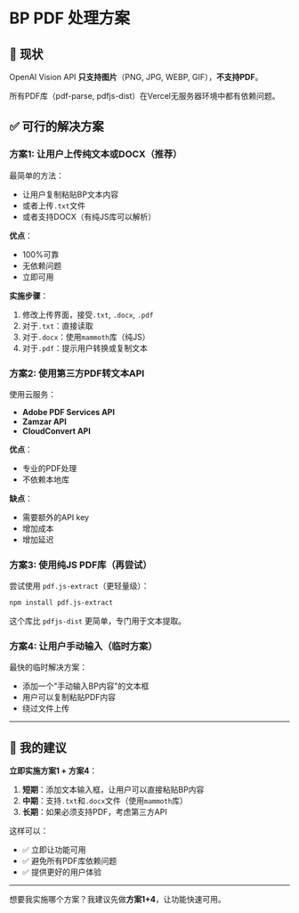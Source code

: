 # BP PDF 处理方案

## 🔴 现状

OpenAI Vision API **只支持图片**（PNG, JPG, WEBP, GIF），**不支持PDF**。

所有PDF库（pdf-parse, pdfjs-dist）在Vercel无服务器环境中都有依赖问题。

## ✅ 可行的解决方案

### 方案1: 让用户上传纯文本或DOCX（推荐）

最简单的方法：
- 让用户复制粘贴BP文本内容
- 或者上传`.txt`文件
- 或者支持DOCX（有纯JS库可以解析）

**优点**：
- 100%可靠
- 无依赖问题
- 立即可用

**实施步骤**：
1. 修改上传界面，接受`.txt`, `.docx`, `.pdf`
2. 对于`.txt`：直接读取
3. 对于`.docx`：使用`mammoth`库（纯JS）
4. 对于`.pdf`：提示用户转换或复制文本

### 方案2: 使用第三方PDF转文本API

使用云服务：
- **Adobe PDF Services API**
- **Zamzar API**
- **CloudConvert API**

**优点**：
- 专业的PDF处理
- 不依赖本地库

**缺点**：
- 需要额外的API key
- 增加成本
- 增加延迟

### 方案3: 使用纯JS PDF库（再尝试）

尝试使用 `pdf.js-extract`（更轻量级）：
```bash
npm install pdf.js-extract
```

这个库比 `pdfjs-dist` 更简单，专门用于文本提取。

### 方案4: 让用户手动输入（临时方案）

最快的临时解决方案：
- 添加一个"手动输入BP内容"的文本框
- 用户可以复制粘贴PDF内容
- 绕过文件上传

---

## 🎯 我的建议

**立即实施方案1 + 方案4**：

1. **短期**：添加文本输入框，让用户可以直接粘贴BP内容
2. **中期**：支持`.txt`和`.docx`文件（使用`mammoth`库）
3. **长期**：如果必须支持PDF，考虑第三方API

这样可以：
- ✅ 立即让功能可用
- ✅ 避免所有PDF库依赖问题
- ✅ 提供更好的用户体验

---

想要我实施哪个方案？我建议先做**方案1+4**，让功能快速可用。

